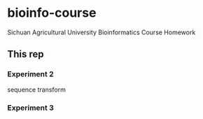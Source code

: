 # bioinfo-course
Sichuan Agricultural University Bioinformatics Course Homework



## This rep

### Experiment 2
sequence transform

### Experiment 3

